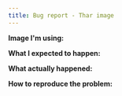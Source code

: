 ```yaml
---
title: Bug report - Thar image
---
```


<!--
Tips:
- Please search for similar issues, including closed issues.
- Please include details about the environment you're running in.
- Please include any error messages you received, with any required context.
-->

**Image I'm using:**



**What I expected to happen:**



**What actually happened:**



**How to reproduce the problem:**


